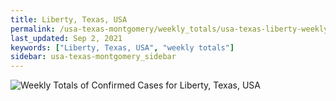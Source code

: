 ```yaml
---
title: Liberty, Texas, USA
permalink: /usa-texas-montgomery/weekly_totals/usa-texas-liberty-weekly_totals.html
last_updated: Sep 2, 2021
keywords: ["Liberty, Texas, USA", "weekly totals"]
sidebar: usa-texas-montgomery_sidebar
---
```


![Weekly Totals of Confirmed Cases for Liberty, Texas, USA](/covid_tracker/images/graphs/usa-texas-liberty-weekly_totals_graph.png)
